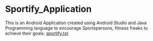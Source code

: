 # Sportify_Application
This is an Android Application created using Android Studio and Java Programming language to encourage Sportspersons, fitness freaks to achieve their goals.
[sportify.txt](https://github.com/GayatriDegaonkar/Sportify_Application/files/7048488/sportify.txt)
